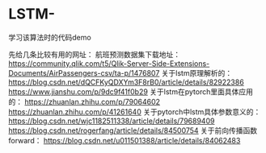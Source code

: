 # LSTM-
学习该算法时的代码demo

先给几条比较有用的网址：
航班预测数据集下载地址：
                  https://community.qlik.com/t5/Qlik-Server-Side-Extensions-Documents/AirPassengers-csv/ta-p/1476807
关于lstm原理解析的：
                  https://blog.csdn.net/dQCFKyQDXYm3F8rB0/article/details/82922386
                  https://www.jianshu.com/p/9dc9f41f0b29
关于lstm在pytorch里面具体应用的：
                              https://zhuanlan.zhihu.com/p/79064602
                              https://zhuanlan.zhihu.com/p/41261640
关于pytorch中lstm具体参数意义的：
                              https://blog.csdn.net/wjc1182511338/article/details/79689409
                              https://blog.csdn.net/rogerfang/article/details/84500754
关于前向传播函数forward：
                        https://blog.csdn.net/u011501388/article/details/84062483
